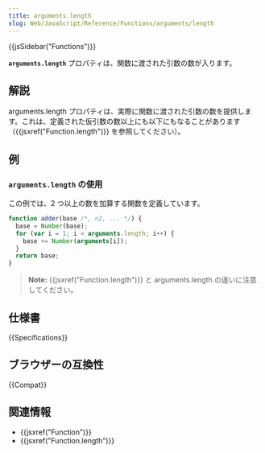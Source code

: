 ```yaml
---
title: arguments.length
slug: Web/JavaScript/Reference/Functions/arguments/length
---
```

{{jsSidebar("Functions")}}

**`arguments.length`** プロパティは、関数に渡された引数の数が入ります。

## 解説

arguments.length プロパティは、実際に関数に渡された引数の数を提供します。これは、定義された仮引数の数以上にも以下にもなることがあります（{{jsxref("Function.length")}} を参照してください）。

## 例

### `arguments.length` の使用

この例では、2 つ以上の数を加算する関数を定義しています。

```js
function adder(base /*, n2, ... */) {
  base = Number(base);
  for (var i = 1; i < arguments.length; i++) {
    base += Number(arguments[i]);
  }
  return base;
}
```

> **Note:** {{jsxref("Function.length")}} と arguments.length の違いに注意してください。

## 仕様書

{{Specifications}}

## ブラウザーの互換性

{{Compat}}

## 関連情報

- {{jsxref("Function")}}
- {{jsxref("Function.length")}}
